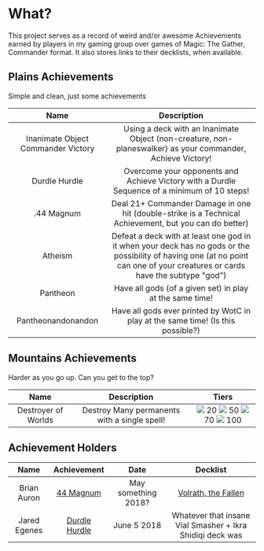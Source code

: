 # What?

This project serves as a record of weird and/or awesome Achievements earned by players in my gaming group over games of Magic: The Gather, Commander format. It also stores links to their decklists, when available.

## Plains Achievements

Simple and clean, just some achievements

 Name | Description
:----:|:-----------:
<a name="inanimate-object-commander">Inanimate Object Commander Victory</a> | Using a deck with an Inanimate Object (non-creature, non-planeswalker) as your commander, Achieve Victory!
<a name="durdle-hurdle">Durdle Hurdle</a> | Overcome your opponents and Achieve Victory with a Durdle Sequence of a minimum of 10 steps!
<a name="44-magnum">.44 Magnum</a> | Deal 21+ Commander Damage in one hit (double-strike is a Technical Achievement, but you can do better)
<a name="atheism">Atheism</a> | Defeat a deck with at least one god in it when your deck has no gods or the possibility of having one (at no point can one of your creatures or cards have the subtype "god")
<a name="pantheon">Pantheon</a> | Have all gods (of a given set) in play at the same time!
<a name="pantheonandonandon">Pantheonandonandon</a> | Have all gods ever printed by WotC in play at the same time! (Is this possible?)

##  Mountains Achievements

Harder as you go up. Can you get to the top?

 Name | Description | Tiers
:----:|:-----------:|:----:
<a name="destroyer-of-world">Destroyer of Worlds</a> | Destroy Many permanents with a single spell! | <img src="http://brianauron.info/img/mtg_common_symbol.png"> 20 <img src="http://brianauron.info/img/mtg_uncommon_symbol.png"> 50 <img src="http://brianauron.info/img/mtg_rare_symbol.png"> 70 <img src="http://brianauron.info/img/mtg_mythic_symbol.png"> 100

## Achievement Holders

 Name | Achievement | Date | Decklist
:----:|:-----------:|:----:|:--------:
Brian Auron|[44 Magnum](#user-content-44-magnum)|May something 2018?|<a href="https://manastack.com/deck/volrath-the-fallen-3">Volrath, the Fallen</a>
Jared Egenes|[Durdle Hurdle](#user-content-durdle-hurdle)|June 5 2018|Whatever that insane Vial Smasher + Ikra Shidiqi deck was
